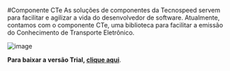 #Componente CTe
As soluções de componentes da Tecnospeed servem para facilitar e agilizar a vida do desenvolvedor de software. 
Atualmente, contamos com o componente CTe, uma biblioteca para facilitar a emissão do Conhecimento de Transporte Eletrônico. 

![image](https://user-images.githubusercontent.com/93938979/142222636-7723d8d1-774b-4c9e-8816-fe1aef67bb5a.png)


**Para baixar a versão Trial, [clique aqui](https://tecnospeed-trial.s3.sa-east-1.amazonaws.com/setup_cte_tecnoaccount_12.1.60.5285.exe "Baixar o Componente GRNe Trial")**.
